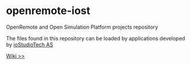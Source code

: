 # openremote-iost
OpenRemote and Open Simulation Platform projects repository

The files found in this repository can be loaded by applications developed by [ioStudioTech AS](https://www.iostudiotech.com/)

[Wiki >>](Wiki/Home.md)



